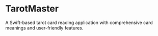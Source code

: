 # TarotMaster
A Swift-based tarot card reading application with comprehensive card meanings and user-friendly features.
